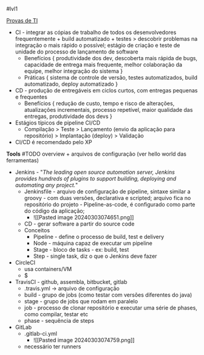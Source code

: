 #lvl1

[Provas de TI](https://provasdeti.nutror.com/curso/dd94be62f09d32cc8654aa458d27b8b2a1183cd8/aula/6417229)

* CI - integrar as cópias de trabalho de todos os desenvolvedores frequentemente + build automatizado + testes > descobrir problemas na integração o mais rápido o possível; estágio de criação e teste de unidade do processo de lançamento de software
	* Benefícios { produtividade dos dev, descoberta mais rápida de bugs, capacidade de entrega mais frequente, melhor colaboração da equipe, melhor integração do sistema }
	* Práticas { sistema de controle de versão, testes automatizados, build automatizado, deploy automatizado }
* CD - produção de entregáveis em ciclos curtos, com entregas pequenas e frequentes
	* Benefícios { redução de custo, tempo e risco de alterações, atualizações incrementais, processo repetível, maior qualidade das entregas, produtividade dos devs }
* Estágios típicos de pipeline CI/CD
	* Compilação > Teste > Lançamento (envio da aplicação para repositório) > Implantação (deploy) > Validação
* CI/CD é recomendado pelo XP

**Tools** #TODO overview + arquivos de configuração (ver hello world das ferramentas)
* Jenkins - "*The leading open source automation server, Jenkins provides hundreds of plugins to support building, deploying and automating any project.*"
	* Jenkinsfile - arquivo de configuração de pipeline, sintaxe similar a groovy - com duas versões, declarativa e scripted; arquivo fica no repositório do projeto - Pipeline-as-code, é configurado como parte do código da aplicação;
		* ![[Pasted image 20240303074651.png]]
	* CD - gerar software a partir do source code
	* Conceitos
		* Pipeline - define o processo de build, test e delivery
		* Node - máquina capaz de executar um pipeline
		* Stage - bloco de tasks - ex: build, test
		* Step - single task, diz o que o Jenkins deve fazer
* CircleCI
	* usa containers/VM
	* $
* TravisCI - github, assembla, bitbucket, gitlab
	* .travis.yml -> arquivo de configuração
	* build - grupo de jobs (como testar com versões diferentes do java)
	* stage - grupo de jobs que rodam em paralelo
	* job - processo de clonar repositório e executar uma série de phases, como compilar, testar etc
	* phase - sequência de steps
* GitLab
	* .gitlab-ci.yml
		* ![[Pasted image 20240303074759.png]]
	* necessário ter runners